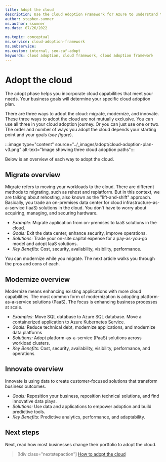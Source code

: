 ```yaml
---
title: Adopt the cloud
description: Use the Cloud Adoption Framework for Azure to understand the adoption horizons necessary to identify and prioritize, based on your adoption goals.
author: stephen-sumner
ms.author: ssumner
ms.date: 07/26/2022

ms.topic: conceptual
ms.service: cloud-adoption-framework
ms.subservice:
ms.custom: internal, seo-caf-adopt
keywords: cloud adoption, cloud framework, cloud adoption framework
---
```

<!--This article was called out as a dependency needed for the "envision" content of the modernize methodology documentation. Alternative proposed filename was "establishing-cloud-horizons", but naming index.md for now since it's serving as the overview for "adopt", at least for the time being.*-->
# Adopt the cloud

The adopt phase helps you incorporate  cloud capabilities that meet your needs. Your business goals will determine your specific cloud adoption plan.

There are three ways to adopt the cloud: migrate, modernize, and innovate. These three ways to adopt the cloud are not mutually exclusive. You can use all three in your cloud adoption journey. Or you can just use one or two. The order and number of ways you adopt the cloud depends your starting point and your goals (*see figure*).

:::image type="content" source="../_images/adopt/cloud-adoption-plan-v3.png" alt-text="Image showing three cloud adoption paths":::

Below is an overview of each way to adopt the cloud.

## Migrate overview

Migrate refers to moving your workloads to the cloud. There are different methods to migrating, such as rehost and replatform. But in this context, we are talking about rehosting, also known as the "lift-and-shift" approach. Basically, you trade an on-premises data center for cloud infrastructure-as-a-service (IaaS) solutions in the cloud. You don't have to worry about acquiring, managing, and securing hardware.

- *Example:* Migrate application from on-premises to IaaS solutions in the cloud.
- *Goals:* Exit the data center, enhance security, improve operations.
- *Solutions:* Trade your on-site capital expense for a pay-as-you-go model and adopt IaaS solutions.
- *Key Benefits:* Cost, security, availability, visibility, performance.

You can modernize while you migrate. The next article walks you through the pros and cons of each.

## Modernize overview

Modernize means enhancing existing applications with more cloud capabilities. The most common form of modernization is adopting platform-as-a-service solutions (PaaS). The focus is enhancing business processes at scale.

- *Examples*: Move SQL database to Azure SQL database. Move a containerized application to Azure Kubernetes Service.
- *Goals:* Reduce technical debt, modernize applications, and modernize data platforms
- *Solutions:* Adopt platform-as-a-service (PaaS) solutions across workload clusters.
- *Key Benefits:* Cost, security, availability, visibility, performance, and operations.

## Innovate overview

Innovate is using data to create customer-focused solutions that transform business outcomes.

- *Goals:* Reposition your business, reposition technical solutions, and find innovative data plays.
- *Solutions:* Use data and applications to empower adoption and build predictive tools.
- *Key Benefits:* Predictive analytics, performance, and adaptability.

## Next steps

Next, read how most businesses change their portfolio to adopt the cloud.

> [!div class="nextstepaction"]
> [How to adopt the cloud](../adopt/how-to-adopt-the-cloud.md)

